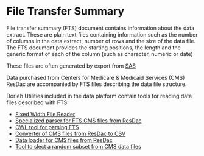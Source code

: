 # File Transfer Summary

File transfer summary (FTS) document contains information about 
the data extract. These are plain text files containing
information such as the number of
columns in the data extract, number of rows and the size of the
data file. The FTS document provides the
starting positions, the length and the generic format of 
each of the column (such as character, numeric or date)

These files are often generated by export from [SAS](https://www.sas.com/)

Data purchased from Centers for Medicare & Medicaid Services (CMS) 
ResDac are accompanied by FTS files describing the data file structure.

Dorieh Utilities included in the data platform contain tools for reading
data files described with FTS:

* [Fixed Width File Reader](members/fwf)
* [Specialized parser for FTS CMS files from ResDac](members/fts2yaml)
* [CWL tool for parsing FTS](pipeline/parse_fts)
* [Converter of CMS files from ResDac to CSV](members/mcr_fts2csv)
* [Data loader for CMS files from ResDac](members/mcr_fts2db)
* [Tool to slect a random subset from CMS data files](members/mcr_create_test_data.rst)




